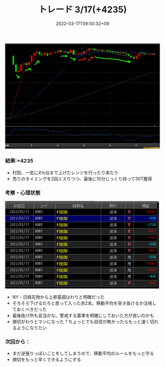 ﻿---
title: トレード 3/17(+4235)
date: "2022-03-17T09:50:32+09"
image: "220317_/image.png"
thumbnail: 2022-03-17-10-02-08.png
tags: ["trade"]
---

![](chart.png)

### 結果:+4235

- 村田、一気に4％台まで上げたレンジを行ったり来たり
- 売りのタイミングを2回ミスりつつ、最後に10分じっくり持って30T獲得

### 考察・心理状態

![](2022-03-17-10-02-08.png)

- NY・日経先物から上昇基調はわりと明確だった
- そろそろ下げるだろと思って入った赤2本。移動平均を突き抜けるか注視しておくべきだった
- 最後抜け所も妥当かな。警戒する基準を明確にしておいた方が良いのかも
- 損切がわりとマシになった？ちょっとでも自信が無かったらもっと速く切れるようになりたい

### 次回から：

- まだ逆張りっぽいことをしてしまうので、移動平均のルールをもっと守る
- 損切をもっと早くできるようにする